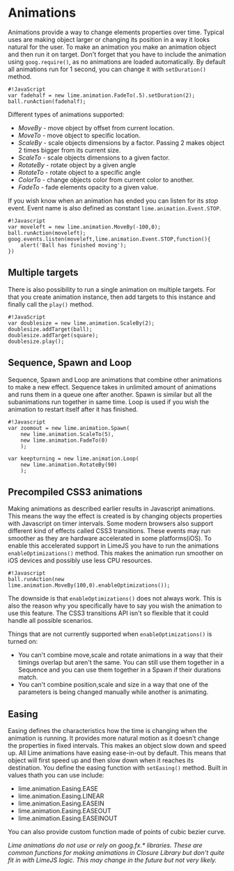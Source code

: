 # Animations

Animations provide a way to change elements properties over time. Typical uses are making object larger or changing its position in a way it looks natural for the user. To make an animation you make an animation object and then run it on target. Don't forget that you have to include the animation using `goog.require()`, as no animations are loaded automatically. By default all animations run for 1 second, you can change it with `setDuration()` method.

    #!JavaScript
    var fadehalf = new lime.animation.FadeTo(.5).setDuration(2);
    ball.runAction(fadehalf);

Different types of animations supported:

-   *MoveBy* - move object by offset from current location.
-   *MoveTo* - move object to specific location.
-   *ScaleBy* - scale objects dimensions by a factor. Passing 2 makes object 2 times bigger from its current size.
-   *ScaleTo* - scale objects dimensions to a given factor.
-   *RotateBy* - rotate object by a given angle
-   *RotateTo* - rotate object to a specific angle
-   *ColorTo* - change objects color from current color to another.
-   *FadeTo* - fade elements opacity to a given value.

If you wish know when an animation has ended you can listen for its *stop* event. Event name is also defined as constant `lime.animation.Event.STOP`.

    #!Javascript
    var moveleft = new lime.animation.MoveBy(-100,0);
    ball.runAction(moveleft);
    goog.events.listen(moveleft,lime.animation.Event.STOP,function(){
        alert('Ball has finished moving');
    })


## Multiple targets

There is also possibility to run a single animation on multiple targets. For that you create animation instance, then add targets to this instance and finally call the `play()` method.

    #!JavaScript
    var doublesize = new lime.animation.ScaleBy(2);
    doublesize.addTarget(ball);
    doublesize.addTarget(square);
    doublesize.play();


## Sequence, Spawn and Loop

Sequence, Spawn and Loop are animations that combine other animations to make a new effect. Sequence takes in unlimited amount of animations and runs them in a queue one after another. Spawn is similar but all the subanimations run together in same time. Loop is used if you wish the animation to restart itself after it has finished.

    #!Javascript
    var zoomout = new lime.animation.Spawn(
        new lime.animation.ScaleTo(5),
        new lime.animation.FadeTo(0)
        );
        
    var keepturning = new lime.animation.Loop(
        new lime.animation.RotateBy(90)
        );


## Precompiled CSS3 animations

Making animations as described earlier results in Javascript animations. This means the way the effect is created is by changing objects properties with Javascript on timer intervals. Some modern browsers also support different kind of effects called CSS3 transitions. These events may run smoother as they are hardware accelerated in some platforms(iOS). To enable this accelerated support in LimeJS you have to run the animations `enableOptimizations()` method. This makes the animation run smoother on iOS devices and possibly use less CPU resources.

    #!Javascript
    ball.runAction(new lime.animation.MoveBy(100,0).enableOptimizations());

The downside is that `enableOptimizations()` does not always work. This is also the reason why you specifically have to say you wish the animation to use this feature. The CSS3 transitions API isn't so flexible that it could handle all possible scenarios.

Things that are not currently supported when `enableOptimizations()` is turned on:

- You can't combine move,scale and rotate animations in a way that their timings overlap but aren't the same. You can still use them together in a Sequence and you can use them together in a Spawn if their durations match.
- You can't combine position,scale and size in a way that one of the parameters is being changed manually while another is animating.


## Easing

Easing defines the characteristics how the time is changing when the animation is running. It provides more natural motion as it doesn't change the properties in fixed intervals. This makes an object slow down and speed up. All Lime animations have easing ease-in-out by default. This means that object will first speed up and then slow down when it reaches its destination. You define the easing function with `setEasing()` method. Built in values thath you can use include:

-   lime.animation.Easing.EASE
-   lime.animation.Easing.LINEAR
-   lime.animation.Easing.EASEIN
-   lime.animation.Easing.EASEOUT
-   lime.animation.Easing.EASEINOUT

You can also provide custom function made of points of cubic bezier curve.



*Lime animations do not use or rely on goog.fx.\* libraries. These are common functions for making animations in Closure Library but don't quite fit in with LimeJS logic. This may change in the future but not very likely.*